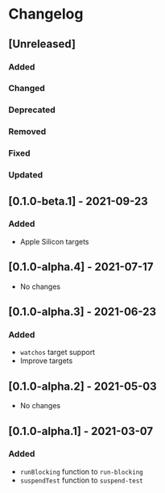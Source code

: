 # Changelog

## [Unreleased]

### Added

### Changed

### Deprecated

### Removed

### Fixed

### Updated


## [0.1.0-beta.1] - 2021-09-23

### Added
- Apple Silicon targets

## [0.1.0-alpha.4] - 2021-07-17
- No changes

## [0.1.0-alpha.3] - 2021-06-23

### Added
- `watchos` target support
- Improve targets

## [0.1.0-alpha.2] - 2021-05-03
- No changes

## [0.1.0-alpha.1] - 2021-03-07

### Added
- `runBlocking` function to `run-blocking`
- `suspendTest` function to `suspend-test`
